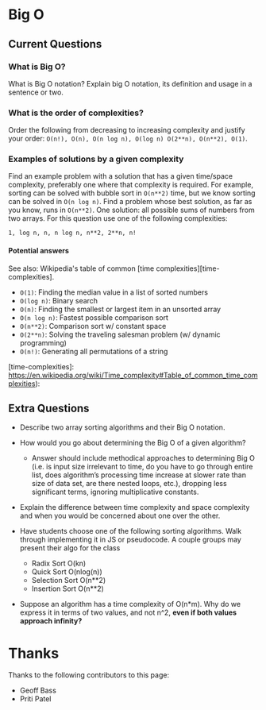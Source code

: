 # Big O

## Current Questions

### What is Big O?

What is Big O notation? Explain big O notation, its definition and usage in a
sentence or two.

### What is the order of complexities?

Order the following from decreasing to increasing complexity and justify your
order: `O(n!), O(n), O(n log n), O(log n) O(2**n), O(n**2), O(1)`.

### Examples of solutions by a given complexity

Find an example problem with a solution that has a given time/space complexity,
preferably one where that complexity is required. For example, sorting can be
solved with bubble sort in `O(n**2)` time, but we know sorting can be solved in
`O(n log n)`. Find a problem whose best solution, as far as you know, runs in
`O(n**2)`. One solution: all possible sums of numbers from two arrays. For this
question use one of the following complexities:

    1, log n, n, n log n, n**2, 2**n, n!

#### Potential answers

See also: Wikipedia's table of common [time complexities][time-complexities].

- `O(1)`: Finding the median value in a list of sorted numbers
- `O(log n)`: Binary search
- `O(n)`: Finding the smallest or largest item in an unsorted array
- `O(n log n)`: Fastest possible comparison sort
- `O(n**2)`: Comparison sort w/ constant space
- `O(2**n)`: Solving the traveling salesman problem (w/ dynamic programming)
- `O(n!)`: Generating all permutations of a string

[time-complexities]: https://en.wikipedia.org/wiki/Time_complexity#Table_of_common_time_complexities):

## Extra Questions

 - Describe two array sorting algorithms and their Big O notation.
 - How would you go about determining the Big O of a given algorithm?
    - Answer should include methodical approaches to determining Big O (i.e. is
      input size irrelevant to time, do you have to go through entire list, does
      algorithm’s processing time increase at slower rate than size of data set,
      are there nested loops, etc.), dropping less significant terms, ignoring
      multiplicative constants.

- Explain the difference between time complexity and space complexity and when
    you would be concerned about one over the other.

- Have students choose one of the following sorting algorithms. Walk through implementing it in JS or pseudocode. A couple groups may present their algo for the class

    - Radix Sort O(kn)
    - Quick Sort O(nlog(n))
    - Selection Sort O(n**2)
    - Insertion Sort O(n**2)

- Suppose an algorithm has a time complexity of O(n*m). Why do we express it in terms of two values, and not n^2, **even if both values approach infinity?**

# Thanks

Thanks to the following contributors to this page:
- Geoff Bass
- Priti Patel
